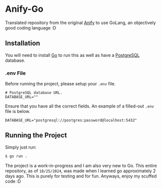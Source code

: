 # Anify-Go
Translated repository from the original [Anify](https://github.com/Eltik/Anify) to use GoLang, an objectively good coding language :D

## Installation
You will need to install [Go](https://go.dev) to run this as well as have a [PostgreSQL](https://www.postgresql.org) database.

### .env File
Before running the project, please setup your `.env` file.
```env
# PostgreSQL database URL.
DATABASE_URL=""
```
Ensure that you have all the correct fields. An example of a filled-out `.env` file is below.
```env
DATABASE_URL="postgresql://postgres:password@localhost:5432"
```

## Running the Project
Simply just run:
```bash
$ go run .
```
The project is a work-in-progress and I am also very new to Go. This entire repository, as of `10/25/2024`, was made when I learned go approximately 2 days ago. This is purely for testing and for fun. Anyways, enjoy my scuffed code :D